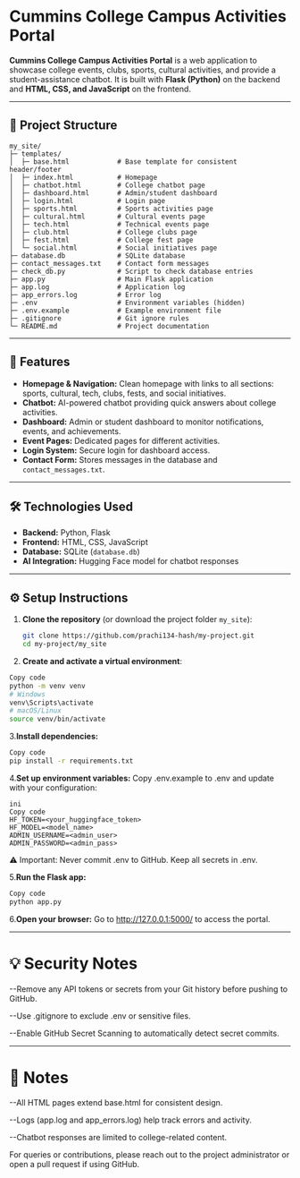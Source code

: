 # Cummins College Campus Activities Portal

**Cummins College Campus Activities Portal** is a web application to showcase college events, clubs, sports, cultural activities, and provide a student-assistance chatbot. It is built with **Flask (Python)** on the backend and **HTML, CSS, and JavaScript** on the frontend.

---

## 📁 Project Structure

```
my_site/
├─ templates/
│  ├─ base.html            # Base template for consistent header/footer
│  ├─ index.html           # Homepage
│  ├─ chatbot.html         # College chatbot page
│  ├─ dashboard.html       # Admin/student dashboard
│  ├─ login.html           # Login page
│  ├─ sports.html          # Sports activities page
│  ├─ cultural.html        # Cultural events page
│  ├─ tech.html            # Technical events page
│  ├─ club.html            # College clubs page
│  ├─ fest.html            # College fest page
│  └─ social.html          # Social initiatives page
├─ database.db             # SQLite database
├─ contact_messages.txt    # Contact form messages
├─ check_db.py             # Script to check database entries
├─ app.py                  # Main Flask application
├─ app.log                 # Application log
├─ app_errors.log          # Error log
├─ .env                    # Environment variables (hidden)
├─ .env.example            # Example environment file
├─ .gitignore              # Git ignore rules
└─ README.md               # Project documentation

```

---

## 🚀 Features

- **Homepage & Navigation:** Clean homepage with links to all sections: sports, cultural, tech, clubs, fests, and social initiatives.  
- **Chatbot:** AI-powered chatbot providing quick answers about college activities.  
- **Dashboard:** Admin or student dashboard to monitor notifications, events, and achievements.  
- **Event Pages:** Dedicated pages for different activities.  
- **Login System:** Secure login for dashboard access.  
- **Contact Form:** Stores messages in the database and `contact_messages.txt`.  

---

## 🛠️ Technologies Used

- **Backend:** Python, Flask  
- **Frontend:** HTML, CSS, JavaScript  
- **Database:** SQLite (`database.db`)  
- **AI Integration:** Hugging Face model for chatbot responses  

---

## ⚙️ Setup Instructions

1. **Clone the repository** (or download the project folder `my_site`):  
   ```bash
   git clone https://github.com/prachi134-hash/my-project.git
   cd my-project/my_site
    ```
2. **Create and activate a virtual environment**:

 ```bash
Copy code
python -m venv venv
# Windows
venv\Scripts\activate
# macOS/Linux
source venv/bin/activate
```
3.**Install dependencies:**

 ```bash
Copy code
pip install -r requirements.txt
 ```
4.**Set up environment variables:**
Copy .env.example to .env and update with your configuration:
 ```
ini
Copy code
HF_TOKEN=<your_huggingface_token>
HF_MODEL=<model_name>
ADMIN_USERNAME=<admin_user>
ADMIN_PASSWORD=<admin_pass>
 ```
⚠️ Important: Never commit .env to GitHub. Keep all secrets in .env.

5.**Run the Flask app:**

 ```bash
Copy code
python app.py
 ```
6.**Open your browser:**
Go to http://127.0.0.1:5000/ to access the portal.


---

# 💡 Security Notes
--Remove any API tokens or secrets from your Git history before pushing to GitHub.

--Use .gitignore to exclude .env or sensitive files.

--Enable GitHub Secret Scanning to automatically detect secret commits.

---

# 📂 Notes
--All HTML pages extend base.html for consistent design.

--Logs (app.log and app_errors.log) help track errors and activity.

--Chatbot responses are limited to college-related content.












For queries or contributions, please reach out to the project administrator or open a pull request if using GitHub.
